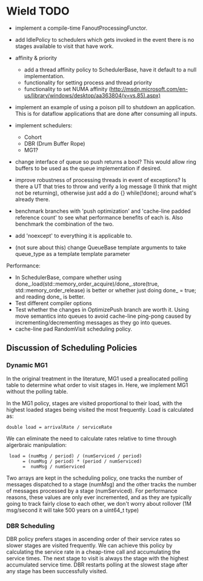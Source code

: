 # Wield TODO

- implement a compile-time FanoutProcessingFunctor. 

- add IdlePolicy to schedulers which gets invoked in the event there is no stages available to visit that have work. 

- affinity & priority 

    - add a thread affinity policy to SchedulerBase, have it default to a null implementation.
    - functionality for setting process and thread priority
    - functionality to set NUMA affinity (http://msdn.microsoft.com/en-us/library/windows/desktop/aa363804(v=vs.85).aspx)

- implement an example of using a poison pill to shutdown an application. This is for dataflow applications that are done after consuming all inputs.

- implement schedulers:

    - Cohort 
    - DBR (Drum Buffer Rope)
    - MG1? 

- change interface of queue so push returns a bool? This would allow ring buffers to be used as the queue implementation if desired. 

- improve robustness of processing threads in event of exceptions? Is there a UT that tries to throw and verify a log message (I think that might not be returning), otherwise just add a do {} while(!done); around what's already there.

- benchmark branches with 'push optimization' and 'cache-line padded reference count' to see what performance benefits of each is. Also benchmark the combination of the two.

- add 'noexcept' to everything it is applicable to. 

- (not sure about this) change QueueBase template arguments to take queue_type as a template template parameter

Performance:

- In SchedulerBase, compare whether using done_.load(std::memory_order_acquire)/done_.store(true, std::memory_order_release) is better or whether just doing done_ = true; and reading done_ is better.
- Test different compiler options
- Test whether the changes in OptimizePush branch are worth it. Using move semantics into queues to avoid cache-line ping-pong caused by incrementing/decrementing messages as they go into queues. 
- cache-line pad RandomVisit scheduling policy.

## Discussion of Scheduling Policies
### Dynamic MG1

In the original treatment in the literature, MG1 used a preallocated polling table to determine what order to visit stages in. Here, we implement MG1 without the polling table. 

In the MG1 policy, stages are visited proportional to their load, with the highest loaded stages being visited the most frequently. Load is calculated as:

    double load = arrivalRate / serviceRate 

We can eliminate the need to calculate rates relative to time through algerbraic manipulation:

     load = (numMsg / period) / (numServiced / period)
          = (numMsg / period) * (period / numServiced)
          =  numMsg / numServiced

Two arrays are kept in the scheduling policy, one tracks the number of messages dispatched to a stage (numMsg) and the other tracks the number of messages processed by a stage (numServiced). For performance reasons, these values are only ever incremented, and as they are typically going to track fairly close to each other, we don't worry about rollover (1M msg/second it will take 500 years on a uint64_t type)

### DBR Scheduling 
DBR policy prefers stages in ascending order of their service rates so slower stages are visited frequently. We can achieve this policy by calculating the service rate in a cheap-time call and accumulating the service times. The next stage to visit is always the stage with the highest accumulated service time. DBR restarts polling at the slowest stage after any stage has been successfully visited. 

